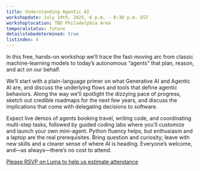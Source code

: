 ```yaml
---
title: Understanding Agentic AI
workshopdate: July 19th, 2025, 6 p.m. - 8:30 p.m. EST
workshoplocation: TBD Philadelphia Area
temporalstatus: future
detailstobedetermined: true
listindex: 4
---
```


In this free, hands-on workshop we’ll trace the fast-moving arc from classic machine-learning models to today’s autonomous “agents” that plan, reason, and act on our behalf.

We’ll start with a plain-language primer on what Generative AI and Agentic AI are, and discuss the underlying flows and tools that define agentic behaviors. Along the way we’ll spotlight the dizzying pace of progress, sketch out credible roadmaps for the next few years, and discuss the implications that come with delegating decisions to software.

Expect live demos of agents booking travel, writing code, and coordinating multi-step tasks, followed by guided coding labs where you’ll customize and launch your own mini-agent. Python fluency helps, but enthusiasm and a laptop are the real prerequisites. Bring question and curiosity; leave with new skills and a clearer sense of where AI is heading. Everyone’s welcome, and—as always—there’s no cost to attend.

[​Please RSVP on Luma to help us estimate attendance](https://lu.ma/xng4xtu6)
